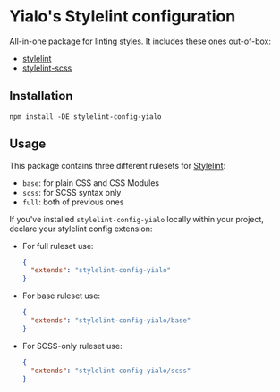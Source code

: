 # Yialo's Stylelint configuration

All-in-one package for linting styles. It includes these ones out-of-box:

* [stylelint](https://www.npmjs.com/package/stylelint)
* [stylelint-scss](https://www.npmjs.com/package/stylelint-scss)

## Installation

```shell
npm install -DE stylelint-config-yialo
```

## Usage

This package contains three different rulesets for [Stylelint](https://github.com/stylelint/stylelint):

* `base`: for plain CSS and CSS Modules
* `scss`: for SCSS syntax only
* `full`: both of previous ones

If you've installed `stylelint-config-yialo` locally within your project, declare your stylelint config extension:

* For full ruleset use:

    ```json
    {
      "extends": "stylelint-config-yialo"
    }
    ```

* For base ruleset use:

    ```json
    {
      "extends": "stylelint-config-yialo/base"
    }
    ```

* For SCSS-only ruleset use:

    ```json
    {
      "extends": "stylelint-config-yialo/scss"
    }
    ```
